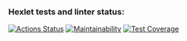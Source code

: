 ### Hexlet tests and linter status:
[![Actions Status](https://github.com/potemkuh/python-project-lvl3/workflows/hexlet-check/badge.svg)](https://github.com/potemkuh/python-project-lvl3/actions)
[![Maintainability](https://api.codeclimate.com/v1/badges/0d96d261ca6e7fe7a515/maintainability)](https://codeclimate.com/github/potemkuh/python-project-lvl3/maintainability)
[![Test Coverage](https://api.codeclimate.com/v1/badges/0d96d261ca6e7fe7a515/test_coverage)](https://codeclimate.com/github/potemkuh/python-project-lvl3/test_coverage)
